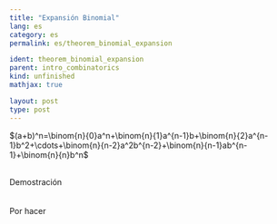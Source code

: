 ```yaml
---
title: "Expansión Binomial"
lang: es
category: es
permalink: es/theorem_binomial_expansion

ident: theorem_binomial_expansion
parent: intro_combinatorics
kind: unfinished
mathjax: true

layout: post
type: post
---
```


<div>

$(a+b)^n=\binom{n}{0}a^n+\binom{n}{1}a^{n-1}b+\binom{n}{2}a^{n-1}b^2+\cdots+\binom{n}{n-2}a^2b^{n-2}+\binom{n}{n-1}ab^{n-1}+\binom{n}{n}b^n$<br><br>

<div class="bcblue boxdissap">
	Demostración
</div><br><br>

<div class="dissap">
	Por hacer
</div>

</div>

